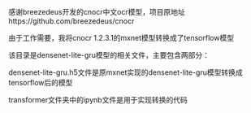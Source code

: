 感谢breezedeus开发的cnocr中文ocr模型，项目原地址https://github.com/breezedeus/cnocr

由于工作需要，我将cnocr 1.2.3.1的mxnet模型转换成了tensorflow模型

该目录是densenet-lite-gru模型的相关文件，主要包含两部分：

densenet-lite-gru.h5文件是原mxnet实现的densenet-lite-gru模型转换成tensorflow后的模型

transformer文件夹中的ipynb文件是用于实现转换的代码
